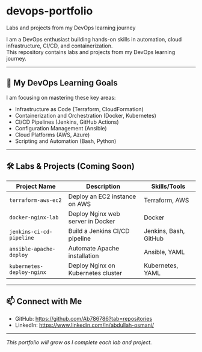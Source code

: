 # devops-portfolio
Labs and projects from my DevOps learning journey

I am a DevOps enthusiast building hands-on skills in automation, cloud infrastructure, CI/CD, and containerization.  
This repository contains labs and projects from my DevOps learning journey.

---

## 🎯 My DevOps Learning Goals

I am focusing on mastering these key areas:  
- Infrastructure as Code (Terraform, CloudFormation)  
- Containerization and Orchestration (Docker, Kubernetes)  
- CI/CD Pipelines (Jenkins, GitHub Actions)  
- Configuration Management (Ansible)  
- Cloud Platforms (AWS, Azure)  
- Scripting and Automation (Bash, Python)

---

## 🛠️ Labs & Projects (Coming Soon)

| Project Name                | Description                              | Skills/Tools             |
|-----------------------------|----------------------------------------|-------------------------|
| `terraform-aws-ec2`         | Deploy an EC2 instance on AWS           | Terraform, AWS           |
| `docker-nginx-lab`          | Deploy Nginx web server in Docker       | Docker                   |
| `jenkins-ci-cd-pipeline`    | Build a Jenkins CI/CD pipeline           | Jenkins, Bash, GitHub    |
| `ansible-apache-deploy`     | Automate Apache installation             | Ansible, YAML            |
| `kubernetes-deploy-nginx`   | Deploy Nginx on Kubernetes cluster       | Kubernetes, YAML         |

---

## 📫 Connect with Me

- GitHub: https://github.com/Ab786786?tab=repositories
- LinkedIn: https://www.linkedin.com/in/abdullah-osmani/

---

*This portfolio will grow as I complete each lab and project.*

